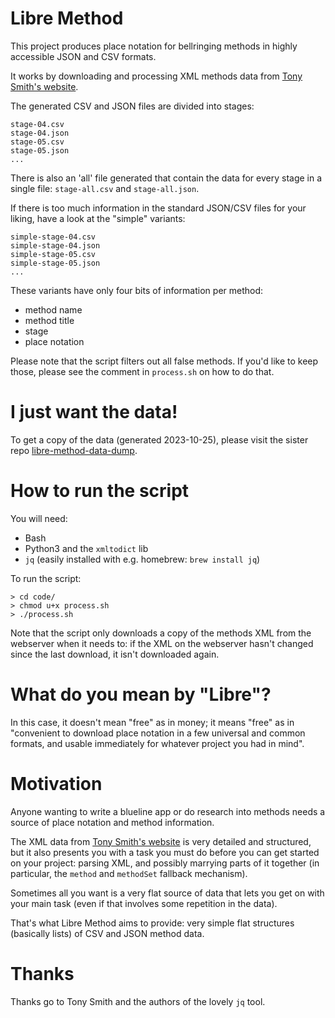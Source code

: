 # Libre Method

This project produces place notation for bellringing methods in highly accessible JSON and CSV formats.

It works by downloading and processing XML methods data from [Tony Smith's website](http://www.methods.org.uk).

The generated CSV and JSON files are divided into stages:

```
stage-04.csv
stage-04.json
stage-05.csv
stage-05.json
...
```

There is also an 'all' file generated that contain the data for every stage in a single file: `stage-all.csv` and `stage-all.json`.

If there is too much information in the standard JSON/CSV files for your liking, have a look at the "simple" variants:

```
simple-stage-04.csv
simple-stage-04.json
simple-stage-05.csv
simple-stage-05.json
...
```

These variants have only four bits of information per method:

* method name
* method title
* stage
* place notation

Please note that the script filters out all false methods. If you'd like to keep those, please see the comment in `process.sh` on how to do that.

# I just want the data!

To get a copy of the data (generated 2023-10-25), please visit the sister repo [libre-method-data-dump](https://github.com/alexhunsley/libre-method-data-dump).

# How to run the script

You will need:

* Bash
* Python3 and the `xmltodict` lib
* `jq` (easily installed with e.g. homebrew: `brew install jq`)

To run the script: 

```
> cd code/
> chmod u+x process.sh
> ./process.sh
```

Note that the script only downloads a copy of the methods XML from the webserver when it needs to: if the XML on the webserver hasn't changed since the last download, it isn't downloaded again.

# What do you mean by "Libre"?

In this case, it doesn't mean "free" as in money; it means "free" as in "convenient to download place notation in a few universal and common formats, and usable immediately for whatever project you had in mind".

# Motivation

Anyone wanting to write a blueline app or do research into methods needs a source of place notation and method information.

The XML data from [Tony Smith's website](http://www.methods.org.uk) is very detailed and structured, but it also presents you with a task you must do before you can get started on your project: parsing XML, and possibly marrying parts of it together (in particular, the `method` and `methodSet` fallback mechanism).

Sometimes all you want is a very flat source of data that lets you get on with your main task (even if that involves some repetition in the data).

That's what Libre Method aims to provide: very simple flat structures (basically lists) of CSV and JSON method data.

# Thanks

Thanks go to Tony Smith and the authors of the lovely `jq` tool.
